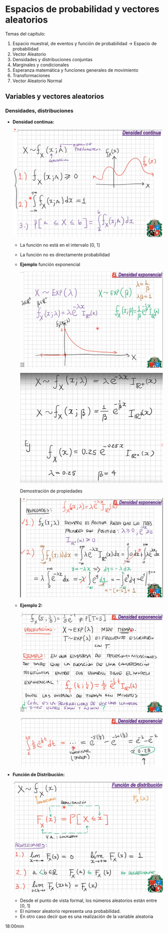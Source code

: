 # Espacios de probabilidad y vectores aleatorios

Temas del capítulo:

1. Espacio muestral, de eventos y función de probabilidad -> Espacio de probabilidad
2. Vector Aleatorio
3. Densidades y distribuciones conjuntas
4. Marginales y condicionales
5. Esperanza matemática y funciones generales de movimiento
6. Transformaciones
7. Vector Aleatorio Normal

## Variables y vectores aleatorios

### Densidades, distribuciones

  - **Densidad continua:**

    ![Densidad contínua](images/0032.png)

    - La función no está en el intervalo [0, 1]
    - La función no es directamente probabilidad
    - **Ejemplo** función exponencial

      ![Ejemplo](images/0033.png)

      ![Ejemplo](images/0034.png)

      Demostración de propiedades

      ![propiedades](images/0035.png)

    - **Ejemplo 2:**

      ![Ejemplo densidad exponencial](images/0036.png)

      ![Ejemplo densidad exponencial](images/0037.png)

  - **Función de Distribución:**

    ![Función distribución](images/0038.png)

    - Desde el punto de vista formal, los números aleatorios están entre [0, 1]
    - El númeor aleatorio representa una probabilidad.
    - En otro caso decir que es una realización de la variable aleatoria

18:00min